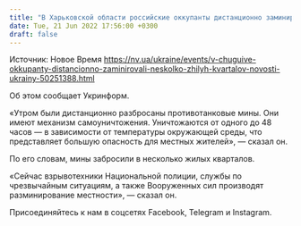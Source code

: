 ```yaml
---
title: "В Харьковской области российские оккупанты дистанционно заминировали несколько жилых кварталов — полиция"
date: Tue, 21 Jun 2022 17:56:00 +0300
draft: false
---
```

Источник: Новое Время https://nv.ua/ukraine/events/v-chuguive-okkupanty-distancionno-zaminirovali-neskolko-zhilyh-kvartalov-novosti-ukrainy-50251388.html


Об этом сообщает Укринформ.

«Утром были дистанционно разбросаны противотанковые мины. Они имеют механизм самоуничтожения. Уничтожаются от одного до 48 часов — в зависимости от температуры окружающей среды, что представляет большую опасность для местных жителей», — сказал он.

По его словам, мины забросили в несколько жилых кварталов.

«Сейчас взрывотехники Национальной полиции, службы по чрезвычайным ситуациям, а также Вооруженных сил производят разминирование местности», — сказал он.

Присоединяйтесь к нам в соцсетях Facebook, Telegram и Instagram.
